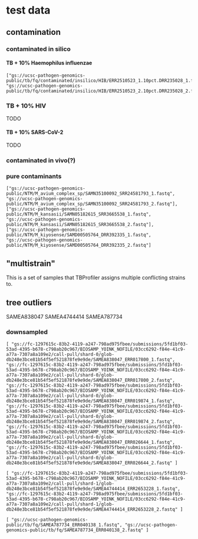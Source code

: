 # test data


## contamination
### contaminated in silico
#### TB + 10% Haemophilus influenzae
```
["gs://ucsc-pathogen-genomics-public/tb/fq/contaminated/insilico/HIB/ERR2510523_1.10pct.DRR235028_1.fq.gz",
"gs://ucsc-pathogen-genomics-public/tb/fq/contaminated/insilico/HIB/ERR2510523_2.10pct.DRR235028_2.fq.gz"]
```

### TB + 10% HIV
TODO

#### TB + 10% SARS-CoV-2
TODO


### contaminated in vivo(?)

### pure contaminants
```
["gs://ucsc-pathogen-genomics-public/NTM/M_avium_complex_sp/SAMN35100092_SRR24581793_1.fastq", 
"gs://ucsc-pathogen-genomics-public/NTM/M_avium_complex_sp/SAMN35100092_SRR24581793_2.fastq"],
["gs://ucsc-pathogen-genomics-public/NTM/M_kansasii/SAMN05182615_SRR3665538_1.fastq", 
"gs://ucsc-pathogen-genomics-public/NTM/M_kansasii/SAMN05182615_SRR3665538_2.fastq"],
["gs://ucsc-pathogen-genomics-public/NTM/M_kiyosense/SAMD00505764_DRR392335_1.fastq",
"gs://ucsc-pathogen-genomics-public/NTM/M_kiyosense/SAMD00505764_DRR392335_2.fastq"]
```

## "multistrain"
This is a set of samples that TBProfiler assigns multiple conflicting strains to.

## tree outliers
SAMEA838047
SAMEA4744414
SAMEA787734



### downsampled
	[ "gs://fc-1297615c-83b2-4119-a247-798ad975fbee/submissions/5fd1bf03-53ad-4395-b678-c798ab20c967/BIOSAMP_YOINK_NOFILE/03cc6292-f84e-41c9-a77a-7307a8a109e2/call-pull/shard-0/glob-db248e3bce81b54f5ef521878fe9e9de/SAMEA838047_ERR017800_1.fastq", "gs://fc-1297615c-83b2-4119-a247-798ad975fbee/submissions/5fd1bf03-53ad-4395-b678-c798ab20c967/BIOSAMP_YOINK_NOFILE/03cc6292-f84e-41c9-a77a-7307a8a109e2/call-pull/shard-0/glob-db248e3bce81b54f5ef521878fe9e9de/SAMEA838047_ERR017800_2.fastq", "gs://fc-1297615c-83b2-4119-a247-798ad975fbee/submissions/5fd1bf03-53ad-4395-b678-c798ab20c967/BIOSAMP_YOINK_NOFILE/03cc6292-f84e-41c9-a77a-7307a8a109e2/call-pull/shard-0/glob-db248e3bce81b54f5ef521878fe9e9de/SAMEA838047_ERR019874_1.fastq", "gs://fc-1297615c-83b2-4119-a247-798ad975fbee/submissions/5fd1bf03-53ad-4395-b678-c798ab20c967/BIOSAMP_YOINK_NOFILE/03cc6292-f84e-41c9-a77a-7307a8a109e2/call-pull/shard-0/glob-db248e3bce81b54f5ef521878fe9e9de/SAMEA838047_ERR019874_2.fastq", "gs://fc-1297615c-83b2-4119-a247-798ad975fbee/submissions/5fd1bf03-53ad-4395-b678-c798ab20c967/BIOSAMP_YOINK_NOFILE/03cc6292-f84e-41c9-a77a-7307a8a109e2/call-pull/shard-0/glob-db248e3bce81b54f5ef521878fe9e9de/SAMEA838047_ERR026644_1.fastq", "gs://fc-1297615c-83b2-4119-a247-798ad975fbee/submissions/5fd1bf03-53ad-4395-b678-c798ab20c967/BIOSAMP_YOINK_NOFILE/03cc6292-f84e-41c9-a77a-7307a8a109e2/call-pull/shard-0/glob-db248e3bce81b54f5ef521878fe9e9de/SAMEA838047_ERR026644_2.fastq" ]
	
	[ "gs://fc-1297615c-83b2-4119-a247-798ad975fbee/submissions/5fd1bf03-53ad-4395-b678-c798ab20c967/BIOSAMP_YOINK_NOFILE/03cc6292-f84e-41c9-a77a-7307a8a109e2/call-pull/shard-1/glob-db248e3bce81b54f5ef521878fe9e9de/SAMEA4744414_ERR2653228_1.fastq", "gs://fc-1297615c-83b2-4119-a247-798ad975fbee/submissions/5fd1bf03-53ad-4395-b678-c798ab20c967/BIOSAMP_YOINK_NOFILE/03cc6292-f84e-41c9-a77a-7307a8a109e2/call-pull/shard-1/glob-db248e3bce81b54f5ef521878fe9e9de/SAMEA4744414_ERR2653228_2.fastq" ]
	
	[ "gs://ucsc-pathogen-genomics-public/tb/fq/SAMEA787734_ERR040138_1.fastq", "gs://ucsc-pathogen-genomics-public/tb/fq/SAMEA787734_ERR040138_2.fastq" ]